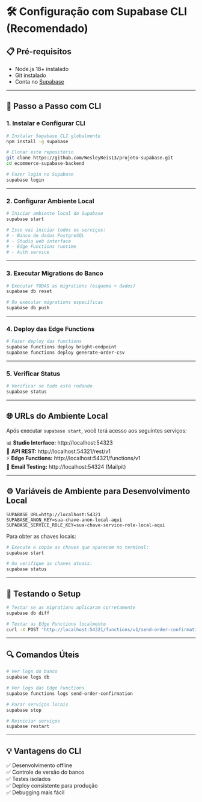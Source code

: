 # 🛠️ Configuração com Supabase CLI (Recomendado)

## 📋 Pré-requisitos
- Node.js 18+ instalado
- Git instalado
- Conta no [Supabase](https://supabase.com)

---

## 🚀 Passo a Passo com CLI

### 1. Instalar e Configurar CLI
```bash
# Instalar Supabase CLI globalmente
npm install -g supabase

# Clonar este repositório
git clone https://github.com/WesleyReis13/projeto-supabase.git
cd ecommerce-supabase-backend

# Fazer login no Supabase
supabase login
```

---

### 2. Configurar Ambiente Local
```bash
# Iniciar ambiente local do Supabase
supabase start

# Isso vai iniciar todos os serviços:
# - Banco de dados PostgreSQL
# - Studio web interface
# - Edge Functions runtime
# - Auth service
```

---

### 3. Executar Migrations do Banco
```bash
# Executar TODAS as migrations (esquema + dados)
supabase db reset

# Ou executar migrations específicas
supabase db push
```

---

### 4. Deploy das Edge Functions
```bash
# Fazer deploy das functions
supabase functions deploy bright-endpoint
supabase functions deploy generate-order-csv
```

---

### 5. Verificar Status
```bash
# Verificar se tudo está rodando
supabase status
```

---

## 🌐 URLs do Ambiente Local

Após executar `supabase start`, você terá acesso aos seguintes serviços:

📊 **Studio Interface:** http://localhost:54323  
🔗 **API REST:** http://localhost:54321/rest/v1  
⚡ **Edge Functions:** http://localhost:54321/functions/v1  
📧 **Email Testing:** http://localhost:54324 (Mailpit)

---

## ⚙️ Variáveis de Ambiente para Desenvolvimento Local
```env
SUPABASE_URL=http://localhost:54321
SUPABASE_ANON_KEY=sua-chave-anon-local-aqui
SUPABASE_SERVICE_ROLE_KEY=sua-chave-service-role-local-aqui
```

Para obter as chaves locais:
```bash
# Execute e copie as chaves que aparecem no terminal:
supabase start

# Ou verifique as chaves atuais:
supabase status
```

---

## 🧪 Testando o Setup
```bash
# Testar se as migrations aplicaram corretamente
supabase db diff

# Testar as Edge Functions localmente
curl -X POST 'http://localhost:54321/functions/v1/send-order-confirmation'   -H 'Authorization: Bearer [SUA_ANON_KEY_LOCAL]'   -d '{"order_id": "uuid-exemplo", "customer_email": "test@email.com"}'
```

---

## 🔍 Comandos Úteis
```bash
# Ver logs do banco
supabase logs db

# Ver logs das Edge Functions
supabase functions logs send-order-confirmation

# Parar serviços locais
supabase stop

# Reiniciar serviços
supabase restart
```

---

## 💡 Vantagens do CLI
✅ Desenvolvimento offline  
✅ Controle de versão do banco  
✅ Testes isolados  
✅ Deploy consistente para produção  
✅ Debugging mais fácil
